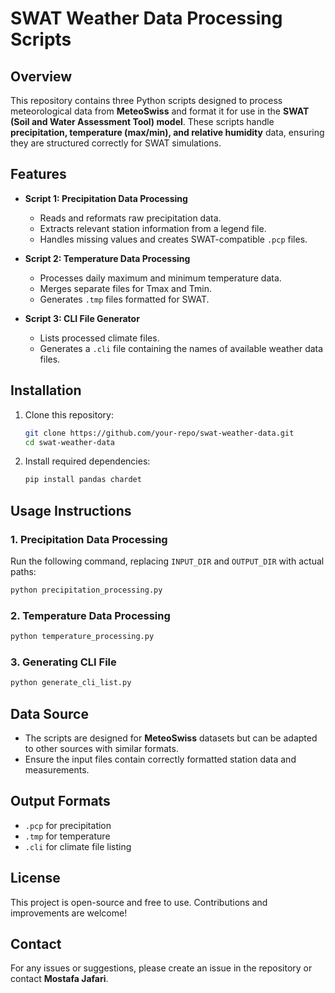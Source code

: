 # SWAT Weather Data Processing Scripts

## Overview
This repository contains three Python scripts designed to process meteorological data from **MeteoSwiss** and format it for use in the **SWAT (Soil and Water Assessment Tool) model**. These scripts handle **precipitation, temperature (max/min), and relative humidity** data, ensuring they are structured correctly for SWAT simulations.

## Features
- **Script 1: Precipitation Data Processing**
  - Reads and reformats raw precipitation data.
  - Extracts relevant station information from a legend file.
  - Handles missing values and creates SWAT-compatible `.pcp` files.

- **Script 2: Temperature Data Processing**
  - Processes daily maximum and minimum temperature data.
  - Merges separate files for Tmax and Tmin.
  - Generates `.tmp` files formatted for SWAT.

- **Script 3: CLI File Generator**
  - Lists processed climate files.
  - Generates a `.cli` file containing the names of available weather data files.

## Installation
1. Clone this repository:
   ```sh
   git clone https://github.com/your-repo/swat-weather-data.git
   cd swat-weather-data
   ```
2. Install required dependencies:
   ```sh
   pip install pandas chardet
   ```

## Usage Instructions
### 1. Precipitation Data Processing
Run the following command, replacing `INPUT_DIR` and `OUTPUT_DIR` with actual paths:
```sh
python precipitation_processing.py
```

### 2. Temperature Data Processing
```sh
python temperature_processing.py
```

### 3. Generating CLI File
```sh
python generate_cli_list.py
```

## Data Source
- The scripts are designed for **MeteoSwiss** datasets but can be adapted to other sources with similar formats.
- Ensure the input files contain correctly formatted station data and measurements.

## Output Formats
- `.pcp` for precipitation
- `.tmp` for temperature
- `.cli` for climate file listing

## License
This project is open-source and free to use. Contributions and improvements are welcome!

## Contact
For any issues or suggestions, please create an issue in the repository or contact **Mostafa Jafari**.

